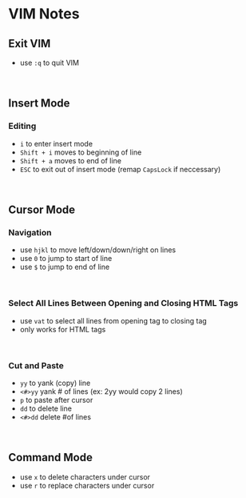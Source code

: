 # VIM Notes

## Exit VIM
- use `:q` to quit VIM
<br>

## Insert Mode

### Editing
- `i` to enter insert mode
- `Shift + i` moves to beginning of line
- `Shift + a` moves to end of line
- `ESC` to exit out of insert mode (remap `CapsLock` if neccessary)
<br>

## Cursor Mode
### Navigation
- use `hjkl` to move left/down/down/right on lines
- use `0` to jump to start of line
- use `$` to jump to end of line
<br>

### Select All Lines Between Opening and Closing HTML Tags
- use `vat` to select all lines from opening tag to closing tag
- only works for HTML tags
<br>

### Cut and Paste
- `yy` to yank (copy) line
- `<#>yy` yank # of lines (ex: 2yy would copy 2 lines)
- `p` to paste after cursor
- `dd` to delete line
- `<#>dd` delete #of lines
<br>

## Command Mode
- use `x` to delete characters under cursor
- use `r` to replace characters under cursor
<br>

